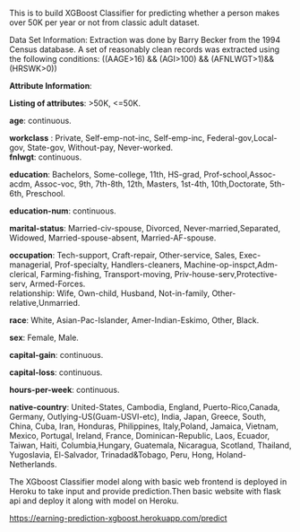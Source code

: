 This is to build XGBoost Classifier for predicting whether a person makes over 50K per year or not from classic adult dataset. 

Data Set Information: Extraction was done by Barry Becker from the 1994 Census database. 
A set of reasonably clean records was extracted using the following conditions: ((AAGE>16) && (AGI>100) && (AFNLWGT>1)&& (HRSWK>0))

**Attribute Information**: <br>

**Listing of attributes**: >50K, <=50K.<br>

**age**: continuous.<br>

**workclass** : Private, Self-emp-not-inc, Self-emp-inc, Federal-gov,Local-gov, State-gov, Without-pay, Never-worked.<br>
**fnlwgt**: continuous.<br>

**education**: Bachelors, Some-college, 11th, HS-grad, Prof-school,Assoc-acdm, Assoc-voc, 9th, 7th-8th, 12th, Masters, 1st-4th, 10th,Doctorate, 5th-6th, Preschool.<br>

**education-num**: continuous.<br>

**marital-status**: Married-civ-spouse, Divorced, Never-married,Separated, Widowed, Married-spouse-absent, Married-AF-spouse.<br>

**occupation**: Tech-support, Craft-repair, Other-service, Sales, Exec-managerial, Prof-specialty, Handlers-cleaners, Machine-op-inspct,Adm-clerical, Farming-fishing, Transport-moving, Priv-house-serv,Protective-serv, Armed-Forces.<br>
relationship: Wife, Own-child, Husband, Not-in-family, Other-relative,Unmarried. <br>

**race**: White, Asian-Pac-Islander, Amer-Indian-Eskimo, Other, Black.<br>

**sex**: Female, Male.<br>

**capital-gain**: continuous.<br>

**capital-loss**: continuous.<br>

**hours-per-week**: continuous.<br>

**native-country**: United-States, Cambodia, England, Puerto-Rico,Canada, Germany, Outlying-US(Guam-USVI-etc), India, Japan,
Greece, South, China, Cuba, Iran, Honduras, Philippines, Italy,Poland, Jamaica, Vietnam, Mexico, Portugal, Ireland, France,
Dominican-Republic, Laos, Ecuador, Taiwan, Haiti, Columbia,Hungary, Guatemala, Nicaragua, Scotland, Thailand, Yugoslavia, El-Salvador, Trinadad&Tobago, Peru, Hong, Holand-Netherlands.<br>


The XGboost Classifier model along with basic web frontend is deployed in Heroku to take input and provide prediction.Then basic website with flask api and deploy it along with model on Heroku.

https://earning-prediction-xgboost.herokuapp.com/predict
